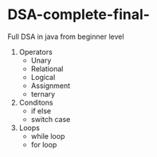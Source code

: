 # DSA-complete-final-
Full DSA in java from beginner level
1) Operators
   - Unary
   - Relational
   - Logical
   - Assignment
   - ternary
2) Conditons    
   - if else
   - switch case
3) Loops
   - while loop
   - for loop
          
   
   
   
